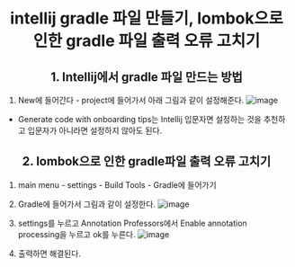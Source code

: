 # <center>intellij gradle 파일 만들기, lombok으로 인한 gradle 파일 출력 오류 고치기</center> 


## <center>1. Intellij에서 gradle 파일 만드는 방법</center>
1. New에 들어간다 - project에 들어가서 아래 그림과 같이 설정해준다.
![image](https://github.com/KimSang-Ui/KimSang-Ui.github.io/assets/155289035/a182f4e7-6084-48dc-b97e-346f3eb77b6b)


* Generate code with onboarding tips는 Intellij 입문자면 설정하는 것을 추천하고 입문자가 아니라면 설정하지 않아도 된다. 

   

## <center>2. lombok으로 인한 gradle파일 출력 오류 고치기</center>

1. main menu - settings - Build Tools - Gradle에 들어가기

2. Gradle에 들어가서 그림과 같이 설정한다.
   ![image](https://github.com/KimSang-Ui/KimSang-Ui.github.io/assets/155289035/717df979-22a9-479c-b2a0-0d374891c6be)



4. settings를 누르고 Annotation Professors에서 Enable annotation processing을 누르고 ok를 누른다.
   ![image](https://github.com/KimSang-Ui/KimSang-Ui.github.io/assets/155289035/71e5819e-0f81-4dc1-afd8-42a7df2f63e8)


5. 출력하면 해결된다.

